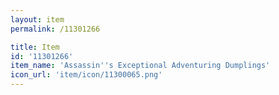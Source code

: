 ```yaml
---
layout: item
permalink: /11301266

title: Item
id: '11301266'
item_name: 'Assassin''s Exceptional Adventuring Dumplings'
icon_url: 'item/icon/11300065.png'
---
```

